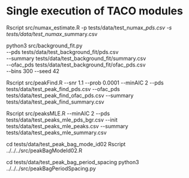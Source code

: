 # Single execution of TACO modules

Rscript src/numax_estimate.R -p tests/data/test_numax_<n>_pds.csv -s tests/data/test_numax_<n>_summary.csv

python3 src/background_fit.py \
   --pds tests/data/test_background_fit/pds.csv \
   --summary tests/data/test_background_fit/summary.csv \
   --ofac_pds tests/data/test_background_fit/ofac_pds.csv \
   --bins 300 --seed 42

Rscript src/peakFind.R --snr 1.1 --prob 0.0001 --minAIC 2 --pds tests/data/test_peak_find_pds.csv --ofac_pds tests/data/test_peak_find_ofac_pds.csv --summary tests/data/test_peak_find_summary.csv

Rscript src/peaksMLE.R --minAIC 2 --pds tests/data/test_peaks_mle_pds_bgr.csv --init tests/data/test_peaks_mle_peaks.csv --summary tests/data/test_peaks_mle_summary.csv

cd tests/data/test_peak_bag_mode_id02
Rscript ../../../src/peakBagModeId02.R

cd tests/data/test_peak_bag_period_spacing
python3 ../../../src/peakBagPeriodSpacing.py
